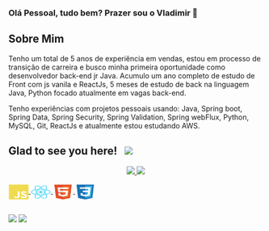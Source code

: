 ### Olá Pessoal, tudo bem? Prazer sou o Vladimir 👋

## Sobre Mim
Tenho um total de 5 anos de experiência em vendas, estou em processo de transição de carreira e busco minha primeira oportunidade como desenvolvedor back-end jr Java.
Acumulo um ano completo de estudo de Front com js vanila e ReactJs, 5 meses de estudo de back na linguagem Java, Python focado atualmente em vagas back-end.

Tenho experiências com projetos pessoais usando: Java, Spring boot, Spring Data, Spring Security, Spring Validation, Spring webFlux, Python, MySQL, Git, ReactJs e atualmente estou estudando AWS.

## Glad to see you here! &nbsp; ![](https://visitor-badge.glitch.me/badge?page_id=VladimirMel0.VladimirMel0&style=flat-square&color=0088cc)

<div align="center">
  <a href="https://github.com/VladimirMel0">
  <img height="180em" src="https://github-readme-stats.vercel.app/api?username=VladimirMel0&show_icons=true&theme=dark&include_all_commits=true&count_private=true"/>
  <img height="180em" src="https://github-readme-stats.vercel.app/api/top-langs/?username=VladimirMel0&layout=compact&langs_count=7&theme=dark"/>
</div>
  
  <div style="display: inline_block"><br>
  <img align="center" alt="Rafa-Js" height="30" width="40" src="https://raw.githubusercontent.com/devicons/devicon/master/icons/javascript/javascript-plain.svg">
  <img align="center" alt="Rafa-React" height="30" width="40" src="https://raw.githubusercontent.com/devicons/devicon/master/icons/react/react-original.svg">
  <img align="center" alt="Rafa-HTML" height="30" width="40" src="https://raw.githubusercontent.com/devicons/devicon/master/icons/html5/html5-original.svg">
  <img align="center" alt="Rafa-CSS" height="30" width="40" src="https://raw.githubusercontent.com/devicons/devicon/master/icons/css3/css3-original.svg">
</div>
  
  ##
      

  <div> 
    <a href = "mailto:vladimiraparecido3@gmail.com"><img src="https://img.shields.io/badge/-Gmail-%23333?style=for-the-badge&logo=gmail&logoColor=white" target="_blank"></a>
    <a href="https://www.linkedin.com/in/vladimir-mel0/" target="_blank"><img src="https://img.shields.io/badge/-LinkedIn-%230077B5?style=for-the-badge&logo=linkedin&logoColor=white" target="_blank"></a> 

</div>      
